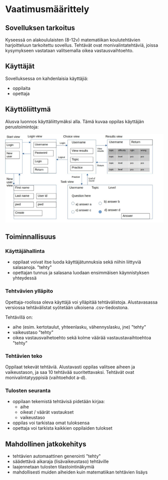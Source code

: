 # Vaatimusmäärittely

## Sovelluksen tarkoitus
Kyseessä on alakoululaisten (8-12v) matematiikan koulutehtävien harjoitteluun tarkoitettu sovellus. Tehtävät ovat monivalintatehtäviä, joissa kysymykseen vastataan valitsemalla oikea vastausvaihtoehto. 

## Käyttäjät
Sovelluksessa on kahdenlaisia käyttäjiä:
- oppilaita
- opettaja

## Käyttöliittymä
Alusva luonnos käyttäliittymäksi alla. Tämä kuvaa oppilas käyttäjän perustoimintoja:

![UI](https://github.com/miahro/ot-harjoitustyo/blob/master/schooltasks/dokumentaatio/kuvat/UIdraft.jpg)


## Toiminnallisuus

### Käyttäjähallinta
- oppilaat voivat itse luoda käyttäjätunnuksia sekä niihin liittyviä salasanoja. "tehty"
- opettajan tunnus ja salasana luodaan ensimmäisen käynnistyksen yhteydessä


### Tehtvävien ylläpito
Opettaja-roolissa oleva käyttäjä voi ylläpitää tehtävälistoja. Alustavasassa versiossa tehtävälistat syötetään ulkoisena .csv-tiedostona. 

Tehtävillä on:
- aihe (esim. kertotaulut, yhteenlasku, vähennyslasku, jne) "tehty"
- vaikeustaso  "tehty"
- oikea vastausvaihetoehto sekä kolme väärää vastaustavaihtoehtoa "tehty"

### Tehtävien teko
Oppilaat tekevät tehtäviä. Alustavasti oppilas valitsee aiheen ja vaikeustason, ja saa 10 tehtävää suoritettavaksi. Tehtävät ovat monivalintatyyppisiä (vaihtoehdot a-d). 

### Tulosten seuranta
- oppilaan tekemistä tehtävisä pidetään kirjaa:
    - aihe 
    - oikeat / väärät vastaukset
    - vaikeustaso
- oppilas voi tarkistaa omat tuloksensa
- opettaja voi tarkista kaikkien oppilaiden tulokset

## Mahdollinen jatkokehitys
- tehtävien automaattinen generointi "tehty"
- säädettävä aikaraja (lisävaikeustaso) tehtäville
- laajennetaan tulosten tilastointinäkymiä
- mahdollisesti muiden aiheiden kuin matematiikan tehtävien lisäys

